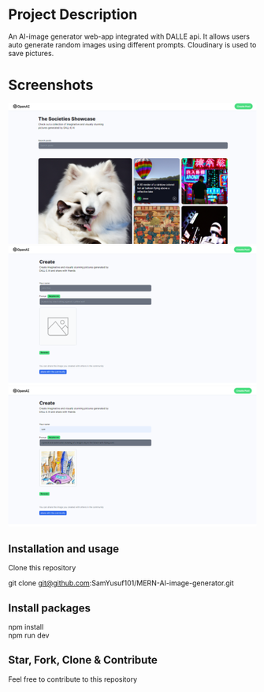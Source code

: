 # Project Description

An AI-image generator web-app integrated with DALLE api. It allows users auto generate random images using different prompts. Cloudinary is used to save pictures.

# Screenshots
![dalle](client/public/dalle1.png)
![dalle](client/public/dalle2.png)
![dalle](client/public/dalle3.png)


## Installation and usage

Clone this repository

git clone git@github.com:SamYusuf101/MERN-AI-image-generator.git

## Install packages

npm install\
npm run dev

## Star, Fork, Clone & Contribute

Feel free to contribute to this repository
